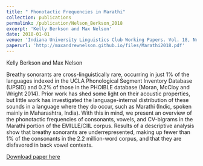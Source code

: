 ```yaml
---
title: " Phonotactic Frequencies in Marathi"
collection: publications
permalink: /publication/Nelson_Berkson_2018
excerpt: 'Kelly Berkson and Max Nelson'
date: 2018-01-01
venue: 'Indiana University Linguistics Club Working Papers. Vol. 18, No. 2.'
paperurl: 'http://maxandrewnelson.github.io/files/Marathi2018.pdf'
---
```

Kelly Berkson and Max Nelson   

Breathy sonorants are cross-linguistically rare, occurring in just 1% of the languages indexed in the UCLA Phonological Segment Inventory Database (UPSID) and 0.2% of those in the PHOIBLE database (Moran, McCloy and Wright 2014). Prior work has shed some light on their acoustic properties, but little work has investigated the language-internal distribution of these sounds in a language where they do occur, such as Marathi (Indic, spoken mainly in Maharashtra, India). With this in mind, we present an overview of the phonotactic frequencies of consonants, vowels, and CV-bigrams in the Marathi portion of the EMILLE/CIIL corpus. Results of a descriptive analysis show that breathy sonorants are underrepresented, making up fewer than 1% of the consonants in the 2.2 million-word corpus, and that they are disfavored in back vowel contexts.

[Download paper here](http://maxandrewnelson.github.io/files/Marathi2018.pdf)
